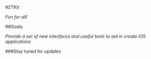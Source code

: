 #ZTKit

_Fun for all!_

##Goals

_Provide a set of new interfaces and useful tools to aid in create iOS applications_


###Stay tuned for updates
